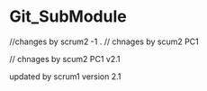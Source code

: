 # Git_SubModule

//changes by scrum2 -1
.
// chnages by scum2 PC1

// chnages by scum2 PC1
v2.1
  
updated by scrum1 version 2.1
